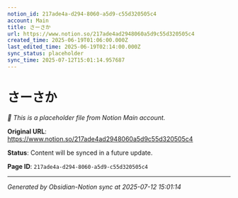 ```yaml
---
notion_id: 217ade4a-d294-8060-a5d9-c55d320505c4
account: Main
title: さーさか
url: https://www.notion.so/217ade4ad2948060a5d9c55d320505c4
created_time: 2025-06-19T01:06:00.000Z
last_edited_time: 2025-06-19T02:14:00.000Z
sync_status: placeholder
sync_time: 2025-07-12T15:01:14.957687
---
```


# さーさか

*🔄 This is a placeholder file from Notion Main account.*

**Original URL**: https://www.notion.so/217ade4ad2948060a5d9c55d320505c4

**Status**: Content will be synced in a future update.

**Page ID**: `217ade4a-d294-8060-a5d9-c55d320505c4`

---

*Generated by Obsidian-Notion sync at 2025-07-12 15:01:14*
